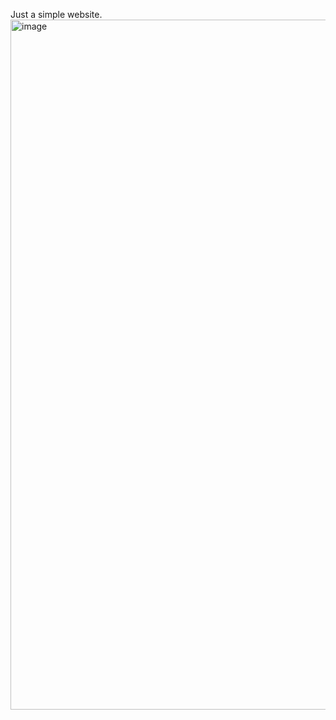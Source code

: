 Just a simple website.
<img width="1104" alt="image" src="https://github.com/Argot-Vierer/miniprojekt_html_css/assets/91915189/a967ab54-dec6-4c5a-939a-ab833dd53036">
